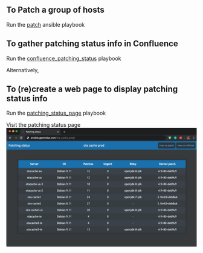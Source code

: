 ## To Patch a group of hosts

Run the [patch](https://github.com/geomidas/macbook/blob/master/ansible/patch.yml) ansible playbook

## To gather patching status info in Confluence
Run the [confluence_patching_status](https://github.com/geomidas/macbook/blob/master/ansible/cunfluence_patching_status.yml) playbook

Alternatively,
## To (re)create a web page to display patching status info
Run the [patching_status_page](https://github.com/geomidas/macbook/blob/master/ansible/patching_status_pages.yml) playbook 

Visit the patching status page
![patching_status_page](https://github.com/geomidas/debian_patch/blob/master/patching_stat.png?raw=true)
